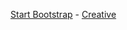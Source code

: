 [Start Bootstrap](http://startbootstrap.com/) - [Creative](http://startbootstrap.com/template-overviews/creative/)

